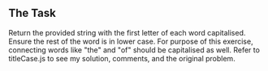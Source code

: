 ## The Task

Return the provided string with the first letter of each word capitalised. Ensure the rest of the word is in lower case. For purpose of this exercise, connecting words like "the" and "of" should be capitalised as well. Refer to titleCase.js to see my solution, comments, and the original problem.
